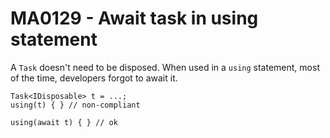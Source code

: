 # MA0129 - Await task in using statement

A `Task` doesn't need to be disposed. When used in a `using` statement, most of the time, developers forgot to await it.

````
Task<IDisposable> t = ...;
using(t) { } // non-compliant

using(await t) { } // ok
````
